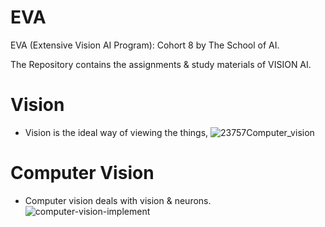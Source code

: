 # EVA
EVA (Extensive Vision AI Program):  Cohort 8 by The School of AI.

The Repository contains the assignments & study materials of VISION AI.

# Vision 

- Vision is the ideal way of viewing the things,
  ![23757Computer_vision](https://user-images.githubusercontent.com/60026221/211131163-011dc830-944a-4faa-a744-399023de4ad2.jpeg)

# Computer Vision 

- Computer vision deals with vision & neurons.
  ![computer-vision-implement](https://user-images.githubusercontent.com/60026221/211131221-c8727d68-e2a2-47bf-8ed0-3d18cec95e8d.jpg)

